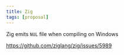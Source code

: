 ```yaml
---
title: Zig
tags: [proposal]
---
```


Zig emits `NUL` file when compiling on Windows

<https://github.com/ziglang/zig/issues/5989>
